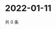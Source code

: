 # 2022-01-11

共 0 条

<!-- BEGIN WEIBO -->
<!-- 最后更新时间 Tue Jan 11 2022 02:00:58 GMT+0800 (China Standard Time) -->

<!-- END WEIBO -->
